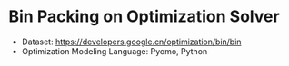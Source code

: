 # Bin Packing on Optimization Solver

* Dataset: <https://developers.google.cn/optimization/bin/bin>
* Optimization Modeling Language: Pyomo, Python

